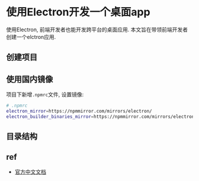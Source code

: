 # 使用Electron开发一个桌面app

使用Electron, 前端开发者也能开发跨平台的桌面应用. 本文旨在带领前端开发者创建一个elctron应用.

## 创建项目

## 使用国内镜像

项目下新增`.npmrc`文件, 设置镜像:

```bash
# .npmrc
electron_mirror=https://npmmirror.com/mirrors/electron/
electron_builder_binaries_mirror=https://npmmirror.com/mirrors/electron-builder-binaries/
```

## 目录结构


## ref

- [官方中文文档](https://www.electronjs.org/zh/docs/latest/)
